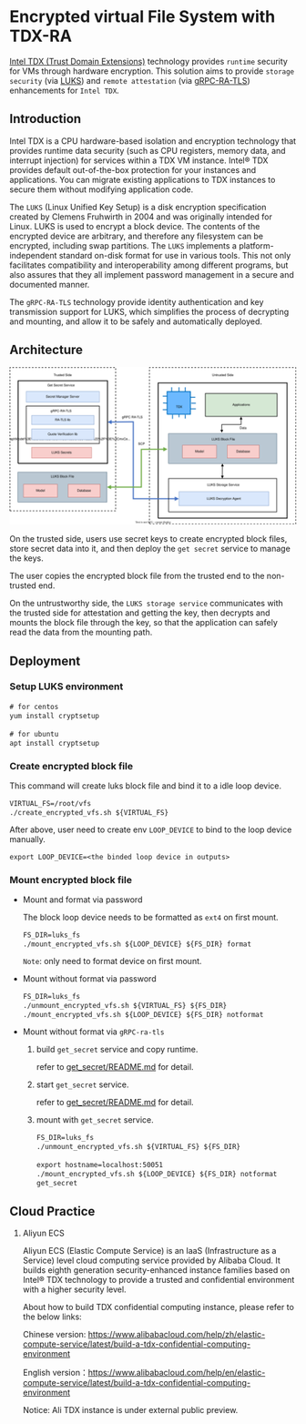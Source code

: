 # Encrypted virtual File System with TDX-RA

[Intel TDX (Trust Domain Extensions)](https://www.intel.com/content/www/us/en/developer/articles/technical/intel-trust-domain-extensions.html) technology provides `runtime` security for VMs through hardware encryption. This solution aims to provide `storage security` (via [LUKS](https://en.wikipedia.org/wiki/Linux_Unified_Key_Setup)) and `remote attestation` (via [gRPC-RA-TLS](https://github.com/intel/confidential-computing-zoo/tree/main/cczoo/grpc-ra-tls)) enhancements for `Intel TDX`.

## Introduction

Intel TDX is a CPU hardware-based isolation and encryption technology that provides runtime data security (such as CPU registers, memory data, and interrupt injection) for services within a TDX VM instance. Intel® TDX provides default out-of-the-box protection for your instances and applications. You can migrate existing applications to TDX instances to secure them without modifying application code.

The `LUKS` (Linux Unified Key Setup) is a disk encryption specification created by Clemens Fruhwirth in 2004 and was originally intended for Linux. LUKS is used to encrypt a block device. The contents of the encrypted device are arbitrary, and therefore any filesystem can be encrypted, including swap partitions. The `LUKS` implements a platform-independent standard on-disk format for use in various tools. This not only facilitates compatibility and interoperability among different programs, but also assures that they all implement password management in a secure and documented manner.

The `gRPC-RA-TLS` technology provide identity authentication and key transmission support for LUKS, which simplifies the process of decrypting and mounting, and allow it to be safely and automatically deployed.

## Architecture

![](tdx-encrypted-vfs.svg)

On the trusted side, users use secret keys to create encrypted block files, store secret data into it, and then deploy the `get secret` service to manage the keys.

The user copies the encrypted block file from the trusted end to the non-trusted end.

On the untrustworthy side, the `LUKS storage service` communicates with the trusted side for attestation and getting the key, then decrypts and mounts the block file through the key, so that the application can safely read the data from the mounting path.

## Deployment

### Setup LUKS environment

```
# for centos
yum install cryptsetup

# for ubuntu
apt install cryptsetup
```

### Create encrypted block file

This command will create luks block file and bind it to a idle loop device.

```
VIRTUAL_FS=/root/vfs
./create_encrypted_vfs.sh ${VIRTUAL_FS}
```

After above, user need to create env `LOOP_DEVICE` to bind to the loop device manually.

```
export LOOP_DEVICE=<the binded loop device in outputs>
```

### Mount encrypted block file

- Mount and format via password

    The block loop device needs to be formatted as `ext4` on first mount.

    ```
    FS_DIR=luks_fs
    ./mount_encrypted_vfs.sh ${LOOP_DEVICE} ${FS_DIR} format
    ```

    `Note`: only need to format device on first mount.

- Mount without format via password

    ```
    FS_DIR=luks_fs
    ./unmount_encrypted_vfs.sh ${VIRTUAL_FS} ${FS_DIR}
    ./mount_encrypted_vfs.sh ${LOOP_DEVICE} ${FS_DIR} notformat
    ```

- Mount without format via `gRPC-ra-tls`

    1. build `get_secret` service and copy runtime.

        refer to [get_secret/README.md](https://github.com/intel/confidential-computing-zoo/tree/main/cczoo/tdx-encrypted-vfs/get_secret/README.md) for detail.

    2. start `get_secret` service.

        refer to [get_secret/README.md](https://github.com/intel/confidential-computing-zoo/tree/main/cczoo/tdx-encrypted-vfs/get_secret/README.md) for detail.

    3. mount with `get_secret` service.

        ```
        FS_DIR=luks_fs
        ./unmount_encrypted_vfs.sh ${VIRTUAL_FS} ${FS_DIR}

        export hostname=localhost:50051
        ./mount_encrypted_vfs.sh ${LOOP_DEVICE} ${FS_DIR} notformat get_secret
        ```

## Cloud Practice

1. Aliyun ECS

    Aliyun ECS (Elastic Compute Service) is an IaaS (Infrastructure as a Service) level cloud computing service provided by Alibaba Cloud. It builds eighth generation security-enhanced instance families based on Intel® TDX technology to provide a trusted and confidential environment with a higher security level.

    About how to build TDX confidential computing instance, please refer to the below links:

    Chinese version: https://www.alibabacloud.com/help/zh/elastic-compute-service/latest/build-a-tdx-confidential-computing-environment

    English version：https://www.alibabacloud.com/help/en/elastic-compute-service/latest/build-a-tdx-confidential-computing-environment

    Notice: Ali TDX instance is under external public preview.
